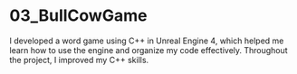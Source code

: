 # 03_BullCowGame
I developed a word game using C++ in Unreal Engine 4, which helped me learn how to use the engine and organize my code effectively. Throughout the project, I improved my C++ skills.
